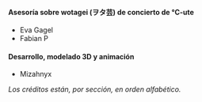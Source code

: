 #### Asesoría sobre wotagei (ヲタ芸) de concierto de °C-ute

- Eva Gagel
- Fabian P

#### Desarrollo, modelado 3D y animación

- Mizahnyx

*Los créditos están, por sección, en orden alfabético.*

